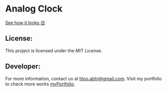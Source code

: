 # Analog Clock

[See how it looks 😍](https://abhimehrr.github.io/analog-clock/dist)

## License:
This project is licensed under the MIT License.


## Developer:

For more information, contact us at [hloo.abhi@gmail.com](mailto:hloo.abhi@gmail.com).
Visit my portfolio to check more works [myPortfolio](https://abhi.shre.in/).
